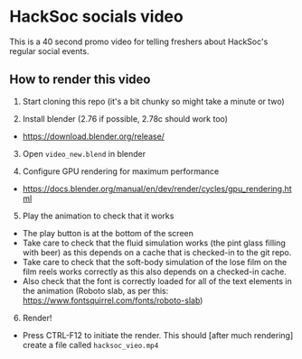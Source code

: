 # HackSoc socials video

This is a 40 second promo video for telling freshers about HackSoc's regular social events.

## How to render this video

1. Start cloning this repo (it's a bit chunky so might take a minute or two)

2. Install blender (2.76 if possible, 2.78c should work too)
 * https://download.blender.org/release/

3. Open `video_new.blend` in blender

4. Configure GPU rendering for maximum performance
 * https://docs.blender.org/manual/en/dev/render/cycles/gpu_rendering.html

5. Play the animation to check that it works
 * The play button is at the bottom of the screen
 * Take care to check that the fluid simulation works (the pint glass filling with beer) as this depends on a cache that is checked-in to the git repo.
 * Take care to check that the soft-body simulation of the lose film on the film reels works correctly as this also depends on a checked-in cache.
 * Also check that the font is correctly loaded for all of the text elements in the animation (Roboto slab, as per this: https://www.fontsquirrel.com/fonts/roboto-slab)

6. Render!
 * Press CTRL-F12 to initiate the render. This should [after much rendering] create a file called `hacksoc_vieo.mp4`
